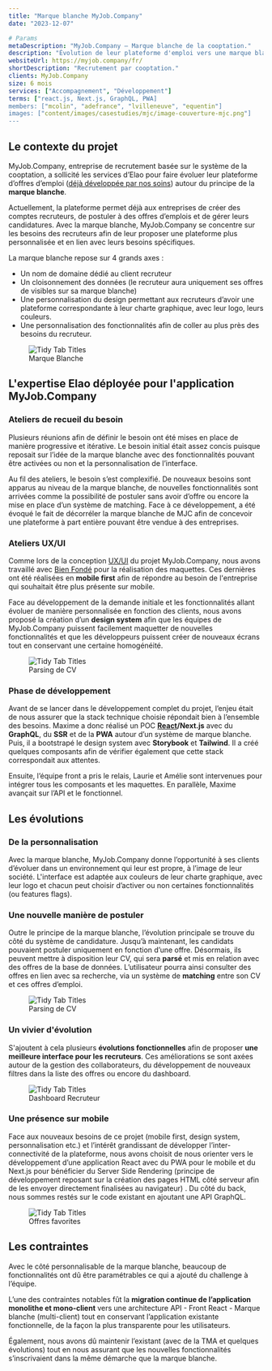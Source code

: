 ```yaml
---
title: "Marque blanche MyJob.Company"
date: "2023-12-07"

# Params
metaDescription: "MyJob.Company — Marque blanche de la cooptation."
description: "Évolution de leur plateforme d'emploi vers une marque blanche "
websiteUrl: https://myjob.company/fr/
shortDescription: "Recrutement par cooptation."
clients: MyJob.Company
size: 6 mois
services: ["Accompagnement", "Développement"]
terms: ["react.js, Next.js, GraphQL, PWA]
members: ["mcolin", "adefrance", "lvilleneuve", "equentin"]
images: ["content/images/casestudies/mjc/image-couverture-mjc.png"]
---
```


## Le contexte du projet

MyJob.Company, entreprise de recrutement basée sur le système de la cooptation, a sollicité les services d’Elao pour faire évoluer leur plateforme d’offres d’emploi ([déjà développée par nos soins](https://www.elao.com/etudes-de-cas/mjc)) autour du principe de la **marque blanche**. 

Actuellement, la plateforme permet déjà aux entreprises de créer des comptes recruteurs, de postuler à des offres d’emplois et de gérer leurs candidatures. Avec la marque blanche, MyJob.Company se concentre sur les besoins des recruteurs afin de leur proposer une plateforme plus personnalisée et en lien avec leurs besoins spécifiques.

La marque blanche repose sur 4 grands axes : 

* Un nom de domaine dédié au client recruteur 
* Un cloisonnement des données (le recruteur aura uniquement ses offres de visibles sur sa marque blanche)
* Une personnalisation du design permettant aux recruteurs d’avoir une plateforme correspondante à leur charte graphique, avec leur logo, leurs couleurs.
* Une personnalisation des fonctionnalités afin de coller au plus près des besoins du recruteur.

<figure>
    <img src="content/images/casestudies/mjc/marque-blanche-mjc.png" alt="Tidy Tab Titles">
    <figcaption>
      <span class="figure__legend">Marque Blanche</span>
    </figcaption>
</figure>


## L'expertise Elao déployée pour l'application MyJob.Company

### Ateliers de recueil du besoin

Plusieurs réunions afin de définir le besoin ont été mises en place de manière progressive et itérative. Le besoin initial était assez concis puisque reposait sur l’idée de la marque blanche avec des fonctionnalités pouvant être activées ou non et la personnalisation de l’interface. 

Au fil des ateliers, le besoin s’est complexifié. De nouveaux besoins sont apparus au niveau de la marque blanche, de nouvelles fonctionnalités sont arrivées comme la possibilité de postuler sans avoir d’offre ou encore la mise en place d’un système de matching. Face à ce développement, a été évoqué le fait de décorréler la marque blanche de MJC afin de concevoir une plateforme à part entière pouvant être vendue à des entreprises.


### Ateliers UX/UI

Comme lors de la conception [UX/UI](https://www.elao.com/glossaire/ui-ux) du projet MyJob.Company, nous avons travaillé avec [Bien Fondé](https://www.bien-fonde.com/fr) pour la réalisation des maquettes. Ces dernières ont été réalisées en **mobile first** afin de répondre au besoin de l'entreprise qui souhaitait être plus présente sur mobile.

Face au développement de la demande initiale et les fonctionnalités allant évoluer de manière personnalisée en fonction des clients, nous avons proposé la création d’un **design system** afin que les équipes de MyJob.Company puissent facilement maquetter de nouvelles fonctionnalités et que les développeurs puissent créer de nouveaux écrans tout en conservant une certaine homogénéité. 

<figure>
    <img src="content/images/casestudies/mjc/maquettes-mobile.png" alt="Tidy Tab Titles">
    <figcaption>
      <span class="figure__legend">Parsing de CV</span>
    </figcaption>
</figure>


### Phase de développement

Avant de se lancer dans le développement complet du projet, l’enjeu était de nous assurer que la stack technique choisie répondait bien à l’ensemble des besoins. Maxime a donc réalisé un POC **[React](https://www.elao.com/glossaire/react)/Next.js** avec du **GraphQL**, du **SSR** et de la **PWA** autour d’un système de marque blanche. Puis, il a bootstrapé le design system avec **Storybook** et **Tailwind**. Il a créé quelques composants afin de vérifier également que cette stack correspondait aux attentes. 

Ensuite, l’équipe front a pris le relais, Laurie et Amélie sont intervenues pour intégrer tous les composants et les maquettes. En parallèle, Maxime avançait sur l’API et le fonctionnel.


## Les évolutions

### De la personnalisation

Avec la marque blanche, MyJob.Company donne l’opportunité à ses clients d’évoluer dans un environnement qui leur est propre, à l’image de leur société. L'interface est adaptée aux couleurs de leur charte graphique, avec leur logo et chacun peut choisir d’activer ou non certaines fonctionnalités (ou features flags).

### Une nouvelle manière de postuler 

Outre le principe de la marque blanche, l’évolution principale se trouve du côté du système de candidature. Jusqu’à maintenant, les candidats pouvaient postuler uniquement en fonction d’une offre. Désormais, ils peuvent mettre à disposition leur CV, qui sera **parsé** et mis en relation avec des offres de la base de données. L’utilisateur pourra ainsi consulter des offres en lien avec sa recherche, via un système de **matching** entre son CV et ces offres d’emploi.

<figure>
    <img src="content/images/casestudies/mjc/parsing-cv.gif" alt="Tidy Tab Titles">
    <figcaption>
      <span class="figure__legend">Parsing de CV</span>
    </figcaption>
</figure>

### Un vivier d'évolution

S'ajoutent à cela plusieurs **évolutions fonctionnelles** afin de proposer **une meilleure interface pour les recruteurs**. Ces améliorations se sont axées autour de la gestion des collaborateurs, du développement de nouveaux filtres dans la liste des offres ou encore du dashboard.

<figure>
    <img src="content/images/casestudies/mjc/dashboard-recruteur.png" alt="Tidy Tab Titles">
    <figcaption>
      <span class="figure__legend">Dashboard Recruteur</span>
    </figcaption>
</figure>

### Une présence sur mobile 

Face aux nouveaux besoins de ce projet (mobile first, design system, personnalisation etc.) et l’intérêt grandissant de développer l’inter-connectivité de la plateforme, nous avons choisit de nous orienter vers le développement d’une application React avec du PWA pour le mobile et du Next.js pour bénéficier du Server Side Rendering (principe de développement reposant sur la création des pages HTML côté serveur afin de les envoyer directement finalisées au navigateur) . 
Du côté du back, nous sommes restés sur le code existant en ajoutant une API GraphQL.

<figure>
    <img src="content/images/casestudies/mjc/favoris-abaka.png" alt="Tidy Tab Titles">
    <figcaption>
      <span class="figure__legend">Offres favorites</span>
    </figcaption>
</figure>


## Les contraintes

	
Avec le côté personnalisable de la marque blanche, beaucoup de fonctionnalités ont dû être paramétrables ce qui a ajouté du challenge à l’équipe.

L’une des contraintes notables fût la **migration continue de l’application monolithe et mono-client** vers une architecture API - Front React - Marque blanche (multi-client) tout en conservant l’application existante fonctionnelle, de la façon la plus transparente pour les utilisateurs.

Également, nous avons dû maintenir l’existant (avec de la TMA et quelques évolutions) tout en nous assurant que les nouvelles fonctionnalités s’inscrivaient dans la même démarche que la marque blanche. 
 
